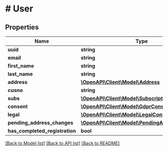 # # User

## Properties

Name | Type | Description | Notes
------------ | ------------- | ------------- | -------------
**uuid** | **string** |  | 
**email** | **string** |  | 
**first_name** | **string** |  | [optional] 
**last_name** | **string** |  | [optional] 
**address** | [**\OpenAPI\Client\Model\Address**](Address.md) |  | [optional] 
**cusno** | **string** |  | 
**subs** | [**\OpenAPI\Client\Model\Subscription[]**](Subscription.md) |  | 
**consent** | [**\OpenAPI\Client\Model\GdprConsent[]**](GdprConsent.md) |  | 
**legal** | [**\OpenAPI\Client\Model\LegalConsent[]**](LegalConsent.md) |  | 
**pending_address_changes** | [**\OpenAPI\Client\Model\PendingAddressChange[]**](PendingAddressChange.md) |  | [optional] 
**has_completed_registration** | **bool** |  | 

[[Back to Model list]](../../README.md#documentation-for-models) [[Back to API list]](../../README.md#documentation-for-api-endpoints) [[Back to README]](../../README.md)


